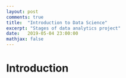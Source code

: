 ```yaml
---
layout: post
comments: true
title:  "Introduction to Data Science"
excerpt: "Stages of data analytics project"
date:   2019-05-04 23:00:00
mathjax: false
---
```


# Introduction
